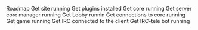 Roadmap
Get site running
Get plugins installed
Get core running
Get server core manager running
Get Lobby runnin
Get connections to core running
Get game running
Get IRC connected to the client
Get IRC-tele bot running
